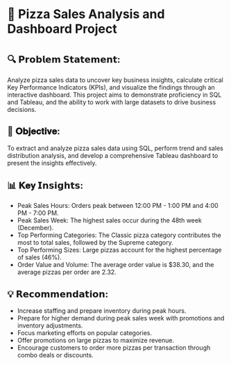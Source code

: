 # 🍕 Pizza Sales Analysis and Dashboard Project
# 
## 🔍 𝗣𝗿𝗼𝗯𝗹𝗲𝗺 𝗦𝘁𝗮𝘁𝗲𝗺𝗲𝗻𝘁: 
Analyze pizza sales data to uncover key business insights, calculate critical Key Performance Indicators (KPIs), and visualize the findings through an interactive dashboard. This project aims to demonstrate proficiency in SQL and Tableau, and the ability to work with large datasets to drive business decisions.

## 🎯 𝐎𝐛𝐣𝐞𝐜𝐭𝐢𝐯𝐞: 
To extract and analyze pizza sales data using SQL, perform trend and sales distribution analysis, and develop a comprehensive Tableau dashboard to present the insights effectively.

## 📊 𝐊𝐞𝐲 𝗜𝗻𝘀𝗶𝗴𝗵𝘁𝘀: 

- Peak Sales Hours: Orders peak between 12:00 PM - 1:00 PM and 4:00 PM - 7:00 PM. 
- Peak Sales Week: The highest sales occur during the 48th week (December).
- Top Performing Categories: The Classic pizza category contributes the most to total sales, followed by the Supreme category. 
- Top Performing Sizes: Large pizzas account for the highest percentage of sales (46%). 
- Order Value and Volume: The average order value is $38.30, and the average pizzas per order are 2.32.

## 💡 𝗥𝗲𝗰𝗼𝗺𝗺𝗲𝗻𝗱𝗮𝘁𝗶𝗼𝗻: 

- Increase staffing and prepare inventory during peak hours.
- Prepare for higher demand during peak sales week with promotions and inventory adjustments.
- Focus marketing efforts on popular categories.
- Offer promotions on large pizzas to maximize revenue.
- Encourage customers to order more pizzas per transaction through combo deals or discounts.

